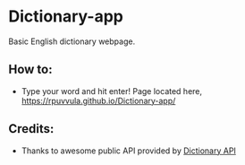 # Dictionary-app

Basic English dictionary webpage.

## How to:
* Type your word and hit enter! Page located here, https://rpuvvula.github.io/Dictionary-app/

## Credits:
* Thanks to awesome public API provided by [Dictionary API](https://dictionaryapi.dev/)
